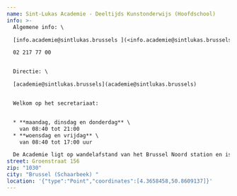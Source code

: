 ```yaml
---
name: Sint-Lukas Academie - Deeltijds Kunstonderwijs (Hoofdschool)
info: >-
  Algemene info: \

  [info.academie@sintlukas.brussels ](<info.academie@sintlukas.brussels >)\

  02 217 77 00


  Directie: \

  [academie@sintlukas.brussels](academie@sintlukas.brussels)


  Welkom op het secretariaat:


  * **maandag, dinsdag en donderdag** \
    van 08:40 tot 21:00
  * **woensdag en vrijdag** \
    van 08:40 tot 17:00 uur

  De Academie ligt op wandelafstand van het Brussel Noord station en is bereikbaar via tramlijnen T3, T4, T55, T25 , T94, M Rogier, M Kruidtuin.
street: Groenstraat 156
zip: "1030"
city: "Brussel (Schaarbeek) "
location: '{"type":"Point","coordinates":[4.3658458,50.8609137]}'
---
```

